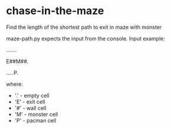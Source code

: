 # chase-in-the-maze
Find the length of the shortest path to exit in maze with monster

maze-path.py expects the input from the console. Input example:

.......

E##M##.

.....P.

where:

- '.' - empty cell
- 'E' - exit cell
- '#' - wall cell
- 'M' - monster cell
- 'P' - pacman cell
